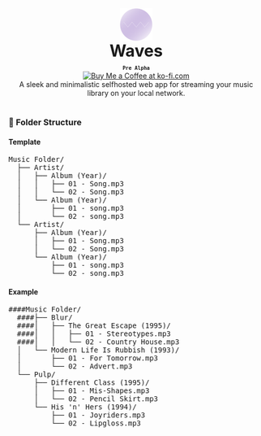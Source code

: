 <div align="center" style="display: flex; justify-content: center; align-items: center;">
  <img class="lo" src='https://github.com/Opensource-Waves/Waves/blob/main/github-logo/logo2.png' style="height: 4rem">
</div>
<div align="center" style="font-size: 2rem"><b>Waves</b></div>

<div align="center"><b><sub><code>Pre Alpha</code></sub></b></div>
<div align="center"><a href='https://ko-fi.com/brick_wall' target='_blank'><img height='30' style='border:0px;height:41px;' src='https://az743702.vo.msecnd.net/cdn/kofi3.png?v=0' border='0' margin-top="10px" alt='Buy Me a Coffee at ko-fi.com'/></a></div>
<div align="center">A sleek and minimalistic selfhosted web app for streaming your music library on your local network.</div>

#

### 📁 Folder Structure
#### Template

<pre>
Music Folder/
  ├── Artist/
  │   ├── Album (Year)/
  │   │   ├── 01 - Song.mp3
  │   │   └── 02 - Song.mp3
  │   └── Album (Year)/
  │       ├── 01 - song.mp3
  │       └── 02 - song.mp3
  └── Artist/
      ├── Album (Year)/
      │   ├── 01 - Song.mp3
      │   └── 02 - Song.mp3
      └── Album (Year)/
          ├── 01 - song.mp3
          └── 02 - song.mp3
</pre>

#### Example

<pre>
####Music Folder/
  ####├── Blur/
  ####│   ├── The Great Escape (1995)/
  ####│   │   ├── 01 - Stereotypes.mp3
  ####│   │   └── 02 - Country House.mp3
  │   └── Modern Life Is Rubbish (1993)/
  │       ├── 01 - For Tomorrow.mp3
  │       └── 02 - Advert.mp3
  └── Pulp/
      ├── Different Class (1995)/
      │   ├── 01 - Mis-Shapes.mp3
      │   └── 02 - Pencil Skirt.mp3
      └── His 'n' Hers (1994)/
          ├── 01 - Joyriders.mp3
          └── 02 - Lipgloss.mp3
</pre>



